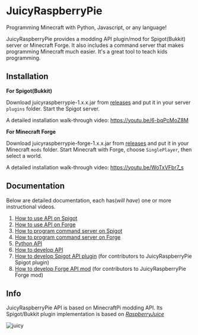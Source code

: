 # JuicyRaspberryPie
Programming Minecraft with Python, Javascript, or any language!

JuicyRaspberryPie provides a modding API plugin/mod for Spigot(Bukkit) server or Minecraft Forge.  It also includes a command server that makes programming Minecraft much easier.  It's a great tool to teach kids programming.

## Installation

**For Spigot(Bukkit)**

Download juicyraspberrypie-1.x.x.jar from [releases](https://github.com/wensheng/JuicyRaspberryPie/releases) and put it in your server `plugins` folder.  Start the Spigot server.  

A detailed installation walk-through video: https://youtu.be/6-bqPcMoZ8M

**For Minecraft Forge**

Download juicyraspberrypie-forge-1.x.x.jar from [releases](https://github.com/wensheng/JuicyRaspberryPie/releases) and put it in your Minecraft `mods` folder.  Start Minecraft with Forge, choose `SinglePlayer`, then select a world.

A detailed installation walk-through video: https://youtu.be/WoTxVFbr7_s

## Documentation

Below are detailed documentation, each has(*will have*) one or more instructional videos.

1. [How to use API on Spigot](doc/using-api-spigot.md)
1. [How to use API on Forge](doc/using-api-forge.md)
1. [How to program command server on Spigot](doc/comsvr-spigot.md)
1. [How to program command server on Forge](doc/comsvr-forge.md)
2. [Python API](doc/python-api.md)
1. [How to develop API](doc/develop-api.md)
1. [How to develop Spigot API plugin](bukkit/README.md) (for contributors to JuicyRaspberryPie Spigot plugin)
1. [How to develop Forge API mod](forge/README.md) (for contributors to JuicyRaspberryPie Forge mod)

## Info

JuicyRaspberryPie API is based on MinecraftPi modding API.  Its Spigot/Bukkit plugin implementation is based on [*RaspberryJuice*](https://github.com/zhuowei/RaspberryJuice)

![juicy](misc/images/juicy.png)
